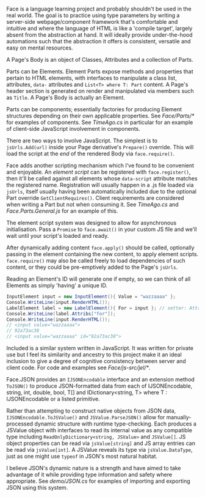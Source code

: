 Face is a language learning project and probably shouldn't be used in the real world. The goal is to practice using type parameters by writing a server-side webpage/component framework that's comfortable and intuitive and where the language of HTML is like a 'compile target', largely absent from the abstraction at hand. It will ideally provide under-the-hood automations such that the abstraction it offers is consistent, versatile and easy on mental resources.

A Page's Body is an object of Classes, Attributes and a collection of Parts.

Parts can be Elements. Element Parts expose methods and properties that pertain to HTML elements, with interfaces to manipulate a class list, attributes, `data-` attributes and `List<T> where T: Part` content. A Page's header section is generated on render and manipulated via members such as `Title`. A Page's Body is actually an Element.

Parts can be components; essentially factories for producing Element structures depending on their own applicable properties. See *Face/Parts/\** for examples of components. See *TimeAgo.cs* in particular for an example of client-side JavaScript involvement in components.

There are two ways to involve JavaScript. The simplest is to `jsUrls.Add(url)` inside your Page derivative's `Prepare()` override. This will load the script at the *end* of the rendered Body via `face.require()`.

Face adds another scripting mechanism which I've found to be convenient and enjoyable. An <i>element script</i> can be registered with `face.register()`, then it'll be called against all elements whose `data-script` attribute matches the registered name. Registration will usually happen in a .js file loaded via `jsUrls`, itself usually having been automatically included due to the optional Part override `GetClientRequires()`. Client requirements are considered when writing a Part but not when consuming it. See *TimeAgo.cs* and *Face.Parts.General.js* for an example of this.

The element script system was designed to allow for asynchronous initialisation. Pass a `Promise` to `face.await()` in your custom JS file and we'll wait until your script's loaded and ready.

After dynamically adding content `face.apply()` should be called, optionally passing in the element containing the new content, to apply element scripts. `face.require()` may also be called freely to load dependencies of such content, or they could be pre-emptively added to the Page's `jsUrls`.

Reading an Element's ID will generate one if empty, so we can think of all Elements as simply 'having' a unique ID.

```c#  
InputElement input = new InputElement(){ Value = "wazzaaaa" };  
Console.WriteLine(input.RenderHTML());  
LabelElement label = new LabelElement(){ For = input }; // setter: Attribs["for"] = value.ID  
Console.WriteLine(label.Attribs["for"]);  
Console.WriteLine(input.RenderHTML());  
// <input value="wazzaaaa">  
// 92a73ac38  
// <input value="wazzaaaa" id="92a73ac38">
```

Included is a similar system written in JavaScript. It was written for private use but I feel its similarity and ancestry to this project make it an ideal inclusion to give a degree of cognitive consistency between server and client code. For code and examples see *Face/js-src/jel/\**.

Face.JSON provides an `IJSONEncodable` interface and an extension method `ToJSON()` to produce JSON-formatted data from each of IJSONEncodable, string, int, double, bool, T[] and IDictionary<string, T> where T : IJSONEncodable or a listed primitive.

Rather than attempting to construct native objects from JSON data, `IJSONEncodable.ToJSValue()` and `JSValue.ParseJSON()` allow for manually-processed dynamic structure with runtime type-checking. Each produces a JSValue object with interfaces to read its internal value as any compatible type including `ReadOnlyDictionary<string, JSValue>` and `JSValue[]`. JS object properties can be read via `jsValue[string]` and JS array entries can be read via `jsValue[int]`. A JSValue reveals its type via `jsValue.DataType`, just as one might use `typeof` in JSON's most natural habitat.

I believe JSON's dynamic nature is a strength and have aimed to take advantage of it while providing type information and safety where appropriate. See *demo/JSON.cs* for examples of importing and exporting JSON using this system.
